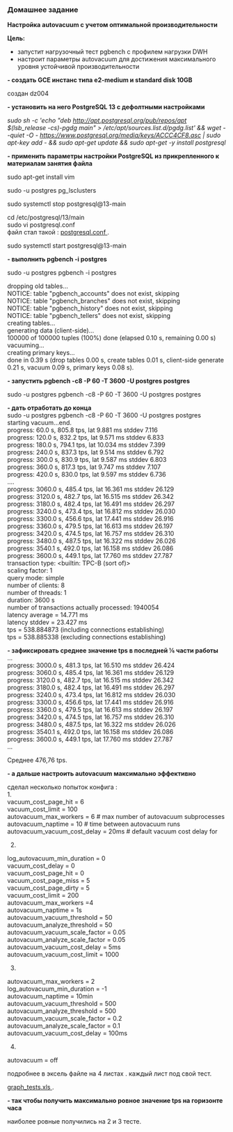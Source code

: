 ### Домашнее задание ###

**Настройка autovacuum с учетом оптимальной производительности**  

**Цель:**   
- запустит нагрузочный тест pgbench с профилем нагрузки DWH  
- настроит параметры autovacuum для достижения максимального уровня устойчивой производительности  


**- создать GCE инстанс типа e2-medium и standard disk 10GB**

 создан dz004  
 
**- установить на него PostgreSQL 13 с дефолтными настройками**

*sudo sh -c 'echo "deb http://apt.postgresql.org/pub/repos/apt $(lsb_release -cs)-pgdg main" > /etc/apt/sources.list.d/pgdg.list' && wget --quiet -O - https://www.postgresql.org/media/keys/ACCC4CF8.asc | sudo apt-key add - && sudo apt-get update && sudo apt-get -y install postgresql*    

**- применить параметры настройки PostgreSQL из прикрепленного к материалам занятия файла**  

sudo apt-get install vim  

sudo -u postgres pg_lsclusters    

sudo systemctl stop postgresql@13-main    

cd /etc/postgresql/13/main  
sudo vi postgresql.conf  
файл стал такой : [postgresql.conf ](postgresql.conf ).  

sudo systemctl start postgresql@13-main   


**- выполнить pgbench -i postgres**

sudo -u postgres pgbench -i postgres  

dropping old tables...  
NOTICE:  table "pgbench_accounts" does not exist, skipping  
NOTICE:  table "pgbench_branches" does not exist, skipping  
NOTICE:  table "pgbench_history" does not exist, skipping  
NOTICE:  table "pgbench_tellers" does not exist, skipping  
creating tables...  
generating data (client-side)...  
100000 of 100000 tuples (100%) done (elapsed 0.10 s, remaining 0.00 s)  
vacuuming...  
creating primary keys...  
done in 0.39 s (drop tables 0.00 s, create tables 0.01 s, client-side generate 0.21 s, vacuum 0.09 s, primary keys 0.08 s).  



**- запустить pgbench -c8 -P 60 -T 3600 -U postgres postgres**  

sudo -u postgres pgbench -c8 -P 60 -T 3600 -U postgres postgres

**- дать отработать до конца**  
 sudo -u postgres pgbench -c8 -P 60 -T 3600 -U postgres postgres  
starting vacuum...end.  
progress: 60.0 s, 805.8 tps, lat 9.881 ms stddev 7.116  
progress: 120.0 s, 832.2 tps, lat 9.571 ms stddev 6.833  
progress: 180.0 s, 794.1 tps, lat 10.034 ms stddev 7.399  
progress: 240.0 s, 837.3 tps, lat 9.514 ms stddev 6.792  
progress: 300.0 s, 830.9 tps, lat 9.587 ms stddev 6.803  
progress: 360.0 s, 817.3 tps, lat 9.747 ms stddev 7.107  
progress: 420.0 s, 830.0 tps, lat 9.597 ms stddev 6.736  
....  
progress: 3060.0 s, 485.4 tps, lat 16.361 ms stddev 26.129  
progress: 3120.0 s, 482.7 tps, lat 16.515 ms stddev 26.342  
progress: 3180.0 s, 482.4 tps, lat 16.491 ms stddev 26.297  
progress: 3240.0 s, 473.4 tps, lat 16.812 ms stddev 26.030  
progress: 3300.0 s, 456.6 tps, lat 17.441 ms stddev 26.916  
progress: 3360.0 s, 479.5 tps, lat 16.613 ms stddev 26.197  
progress: 3420.0 s, 474.5 tps, lat 16.757 ms stddev 26.310  
progress: 3480.0 s, 487.5 tps, lat 16.322 ms stddev 26.026  
progress: 3540.1 s, 492.0 tps, lat 16.158 ms stddev 26.086  
progress: 3600.0 s, 449.1 tps, lat 17.760 ms stddev 27.787  
transaction type: <builtin: TPC-B (sort of)>  
scaling factor: 1  
query mode: simple  
number of clients: 8  
number of threads: 1  
duration: 3600 s  
number of transactions actually processed: 1940054  
latency average = 14.771 ms  
latency stddev = 23.427 ms  
tps = 538.884873 (including connections establishing)  
tps = 538.885338 (excluding connections establishing)  
 

**- зафиксировать среднее значение tps в последней ⅙ части работы**  
...  
progress: 3000.0 s, 481.3 tps, lat 16.510 ms stddev 26.424  
progress: 3060.0 s, 485.4 tps, lat 16.361 ms stddev 26.129  
progress: 3120.0 s, 482.7 tps, lat 16.515 ms stddev 26.342  
progress: 3180.0 s, 482.4 tps, lat 16.491 ms stddev 26.297  
progress: 3240.0 s, 473.4 tps, lat 16.812 ms stddev 26.030  
progress: 3300.0 s, 456.6 tps, lat 17.441 ms stddev 26.916  
progress: 3360.0 s, 479.5 tps, lat 16.613 ms stddev 26.197  
progress: 3420.0 s, 474.5 tps, lat 16.757 ms stddev 26.310  
progress: 3480.0 s, 487.5 tps, lat 16.322 ms stddev 26.026  
progress: 3540.1 s, 492.0 tps, lat 16.158 ms stddev 26.086  
progress: 3600.0 s, 449.1 tps, lat 17.760 ms stddev 27.787  
...

Среднее 476,76 tps.  

**- а дальше настроить autovacuum максимально эффективно**  

сделал несколько попыток конфига :   
1.  
vacuum_cost_page_hit = 6	    			
vacuum_cost_limit = 100  		
autovacuum_max_workers = 6              # max number of autovacuum subprocesses		  		
autovacuum_naptime = 10         # time between autovacuum runs  
autovacuum_vacuum_cost_delay = 20ms     # default vacuum cost delay for  

2.  
log_autovacuum_min_duration = 0  
vacuum_cost_delay = 0  
vacuum_cost_page_hit = 0  
vacuum_cost_page_miss = 5  
vacuum_cost_page_dirty = 5  
vacuum_cost_limit = 200  
autovacuum_max_workers =4  
autovacuum_naptime = 1s  
autovacuum_vacuum_threshold = 50  
autovacuum_analyze_threshold = 50  
autovacuum_vacuum_scale_factor = 0.05   
autovacuum_analyze_scale_factor = 0.05  
autovacuum_vacuum_cost_delay = 5ms  
autovacuum_vacuum_cost_limit = 1000  

3.
autovacuum_max_workers = 2  
log_autovacuum_min_duration = -1  
autovacuum_naptime = 10min  
autovacuum_vacuum_threshold = 500  
autovacuum_analyze_threshold = 500  
autovacuum_vacuum_scale_factor = 0.2  
autovacuum_analyze_scale_factor = 0.1  
autovacuum_vacuum_cost_delay = 100ms  

4.
autovacuum = off  

подробнее в эксель файле на 4 листах . каждый лист под свой тест.  

 [graph_tests.xls ](https://github.com/intellicomru/OTUS/blob/main/graph_tests.xls?raw=true).    
 
**- так чтобы получить максимально ровное значение tps на горизонте часа** 

наиболее ровные получились на 2 и 3 тесте.   
